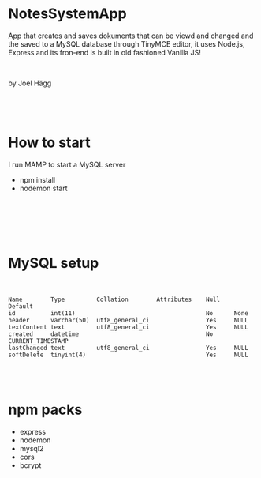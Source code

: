 # NotesSystemApp

App that creates and saves dokuments that can be viewd and changed and the saved to a MySQL database through TinyMCE editor, it uses Node.js, Express and its fron-end is built in old fashioned Vanilla JS!

<br>

by Joel Hägg

#

<br>

# How to start

I run MAMP to start a MySQL server

- npm install
- nodemon start

<br>

#

<br>

# MySQL setup

<br>

    Name	    Type	     Collation	      Attributes	Null	Default
    id 	        int(11)	                                    No      None
    header	    varchar(50)	 utf8_general_ci                Yes     NULL
    textContent	text	     utf8_general_ci		        Yes	    NULL
    created	    datetime			                        No	    CURRENT_TIMESTAMP
    lastChanged	text	     utf8_general_ci		        Yes	    NULL
    softDelete	tinyint(4)			                        Yes	    NULL

<br>
<br>

# npm packs

- express
- nodemon
- mysql2
- cors
- bcrypt
